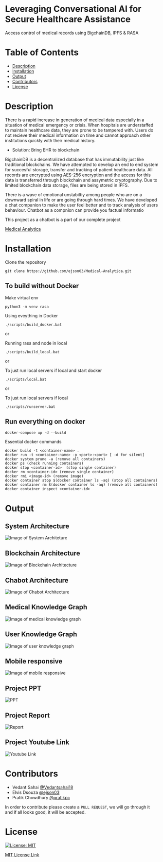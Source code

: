 # Leveraging Conversational AI for Secure Healthcare Assistance
Access control of medical records using BigchainDB, IPFS & RASA

# Table of Contents

* [Description](https://github.com/ejson03/Medical-Chatbot#description)
* [Installation](https://github.com/ejson03/Medical-Chatbot#installation)
* [Output](https://github.com/ejson03/Medical-Chatbot#output)
* [Contributors](https://github.com/ejson03/Medical-Chatbot#contributors)
* [License](https://github.com/ejson03/Medical-Chatbot#license)

# Description

There is a rapid increase in generation of medical data especially in a situation of medical emergency or crisis. When hospitals are understaffed to maintain healthcare data, they are prone to be tampered with. Users do not recieve their medical information on time and cannot approach other institutions quickly with their medical history.

* Solution: Bring EHR to blockchain

BigchainDB is a decentralized database that has immutability just like traditional blockchains. We have attempted to develop an end to end system for succesful storage, transfer and tracking of patient healthcare data. All records are encrypted using AES-256 encryption and the access for this data is transferred through blockchain and assymetric cryptography. Due to limited blockchain data storage, files are being stored in IPFS.

There is a wave of emotional unstabiltiy among people who are on a downward spiral in life or are going through hard times. We have developed a chat companion to make the user feel better and to track analysis of users behaviour. Chatbot as a compnion can provide you factual informatio

This project as a chatbot is a part of our complete project 

[Medical Analytica](https://github.com/ejson03/Medical-Analytica)


# Installation

Clone the repository
```
git clone https://github.com/ejson03/Medical-Analytica.git
```

## To build without Docker

Make virtual env
```
python3 -m venv rasa
```


Using eveything in Docker 
```
./scripts/build_docker.bat
```

or 


Running rasa and node in local 
```
./scripts/build_local.bat
```

or

To just run local servers if local and start docker
```
./scripts/local.bat
```

or 


To just run local servers if local 
```
./scripts/runserver.bat
```

## Run everything on docker

```
docker-compose up -d --build 
```


Essential docker commands
```
docker build -t <container-name> .
docker run -t <container-name> -p <port>:<port> [ -d for silent]
docker system prune -a (remove all containers)
docker ps (check running containers)
docker stop <container-id>  (stop single container)
docker rm <container-id> (remove single container)
docker rmi <image-id> (remove image)
docker container stop $(docker container ls -aq) (stop all containers)
docker container rm $(docker container ls -aq) (remove all containers)
docker container inspect <container-id>
```

# Output

## System Architecture
![Image of System Architeture](output/blockdiagram.png)

## Blockchain Architecture
![Image of Blockchain Architecture](output/blockchainarch.png)

## Chabot Architecture
![Image of Chabot Architecture](output/architecture.png)

## Medical Knowledge Graph
![Image of medical knowledge graph](output/kb.png)

## User Knowledge Graph
![Image of user knowledge graph](output/ukb.png)

## Mobile responsive
![Image of mobile responsive](output/mobile-responsive.png)

## Project PPT
![PPT](https://drive.google.com/file/d/1iaLDXMwqxdpMxPkBEmPbYyMyF46ZgYbZ/view?usp=sharing)

## Project Report
![Report](https://drive.google.com/file/d/1PQ-2ZngP3t9lCNq4PN4uc4mj5OoCK6cq/view?usp=sharing)

## Project Youtube Link
![Youtube Link](https://drive.google.com/file/d/1t38fBO57A_LC4QA8xdyfBVDmnpVRFu6E/view?usp=sharing)


# Contributors

* Vedant Sahai [@Vedantsahai18](https://github.com/Vedantsahai18)
* Elvis Dsouza [@ejson03](https://github.com/ejson03)
* Pratik Chowdhury [@pratikpc](https://github.com/pratikpc)

In order to contribute please create a ```PULL REQUEST```, we will go through it and if all looks good, it will be accepted.

# License

[![License: MIT](https://img.shields.io/badge/License-MIT-yellow.svg)](https://opensource.org/licenses/MIT)

[MIT License Link](https://github.com/ejson03/Medical-Analytica/blob/master/LICENSE)













